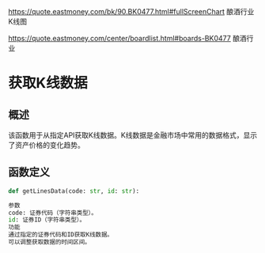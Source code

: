 https://quote.eastmoney.com/bk/90.BK0477.html#fullScreenChart
酿酒行业K线图

https://quote.eastmoney.com/center/boardlist.html#boards-BK0477
酿酒行业

# 获取K线数据

## 概述

该函数用于从指定API获取K线数据。K线数据是金融市场中常用的数据格式，显示了资产价格的变化趋势。

## 函数定义

```python
def getLinesData(code: str, id: str):

参数
code: 证券代码（字符串类型）。
id: 证券ID（字符串类型）。
功能
通过指定的证券代码和ID获取K线数据。
可以调整获取数据的时间区间。
